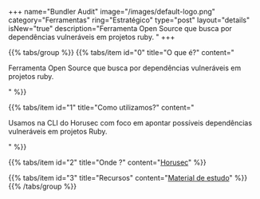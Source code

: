 +++
name="Bundler Audit"
image="/images/default-logo.png"
category="Ferramentas"
ring="Estratégico"
type="post"
layout="details"
isNew="true"
description="Ferramenta Open Source que busca por dependências vulneráveis em projetos ruby. "
+++

{{% tabs/group %}}
  {{% tabs/item id="0" title="O que é?" content="<p>Ferramenta Open Source que busca por dependências vulneráveis em projetos ruby. </p>" %}}
  
  {{% tabs/item id="1" title="Como utilizamos?" content="<p>Usamos na CLI do Horusec com foco em apontar possíveis dependências vulneráveis em projetos Ruby.</p>" %}}
  
  {{% tabs/item id="2" title="Onde ?" content="<a href='https://horusec.io/' target='_blank'>Horusec</a>" %}}

  {{% tabs/item id="3" title="Recursos" content="<a href='https://github.com/rubysec/bundler-audit' target='_blank'>Material de estudo</a>" %}}
{{% /tabs/group %}}